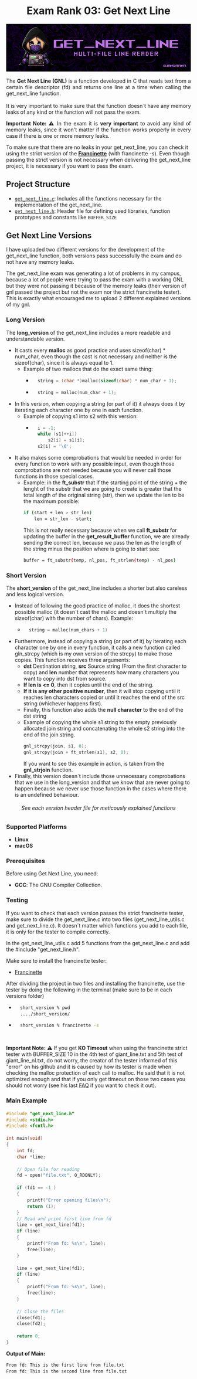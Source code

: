 <h1 align="center">Exam Rank 03: Get Next Line</h1>

<p align="center"><img src="https://github.com/jandrana/get_next_line/blob/main/.github/gnlbanner.png" alt="Get Next Line banner"/></p>

<p align="justify">The <strong>Get Next Line (GNL)</strong> is a function developed in C that reads text from a certain file descriptor (fd) and returns one line at a time when calling the get_next_line function.<br><br>It is very important to
make sure that the function doesn´t have any memory leaks of any kind or the function will not pass the exam.</p>

<p align="justify"><strong>Important Note:</strong> ⚠️ In the exam it is <strong>very important</strong> to avoid any kind of memory leaks, since it won't matter if the function works properly in every case if there is one or more memory leaks.</p>

To make sure that there are no leaks in your get_next_line, you can check it using the strict version of the **[Francinette](#testing)** (with francinette -s). Even though passing the strict version is not necessary when delivering the get_next_line project, it is necessary if you want to pass the exam.

## Project Structure

- [`get_next_line.c`](./get_next_line.c): Includes all the functions necessary for the implementation of the get_next_line.
- [`get_next_line.h`](./get_next_line.h): Header file for defining used libraries, function prototypes and constants like <code>BUFFER_SIZE</code>


## Get Next Line Versions

I have uploaded two different versions for the development of the get_next_line function, both versions pass successfully the exam and do not have any memory leaks.

The get_next_line exam was generating a lot of problems in my campus, because a lot of people were trying to pass the exam with a working GNL but they were not passing it because of the memory leaks (their version of gnl passed the project but not the exam nor the strict francinette tester). This is exactly what encouraged me to upload 2 different explained versions of my gnl.

### Long Version
The **long_version** of the get_next_line includes a more readable and understandable version.
- It casts every **malloc** as good practice and uses sizeof(char) * num_char, even though the cast is not necessary and neither is the sizeof(char), since it is always equal to 1.
	- Example of two mallocs that do the exact same thing:
		- ```c
    		string = (char *)malloc(sizeof(char) * num_char + 1);
		- ```c
    		string = malloc(num_char + 1);
- In this version, when copying a string (or part of it) it always does it by iterating each character one by one in each function.
	- Example of copying s1 into s2 with this version:
		- ```c
			i = -1;
			while (s1[++i])
				s2[i] = s1[i];
			s2[i] = '\0';
- It also makes some comprobations that would be needed in order for every function to work with any possible input, even though those comprobations are not needed because you will never call those functions in those special cases.
	- Example: in the **ft_substr** that if the starting point of the string + the lenght of the substr that we are going to create is greater that the total length of the original string (str), then we update the len to be the maximum possible: 
		```bash
		if (start + len > str_len)
			len = str_len - start;
		```
		This is not really necessary because when we call **ft_substr** for updating the buffer in the **get_result_buffer** function, we are already sending the correct len, because we pass the len as the length of the string minus the position where is going to start see:
		```bash
		buffer = ft_substr(temp, nl_pos, ft_strlen(temp) - nl_pos)
		```

### Short Version
The **short_version** of the get_next_line includes a shorter but also careless and less logical version.
- Instead of following the good practice of malloc, it does the shortest possible malloc (it doesn´t cast the malloc and doesn´t multiply the sizeof(char) with the number of chars). Example: 
	- ```c
		string = malloc(num_chars + 1)
- Furthermore, instead of copying a string (or part of it) by iterating each character one by one in every function, it calls a new function called gln_strcpy (which is my own version of the strcpy) to make those copies. This function receives three arguments:
	- **dst** Destination string, **src** Source string (From the first character to copy) and **len** number that represents how many characters you want to copy into dst from source. 
	- **If len is <= 0**, then it copies until the end of the string. 
	- **If it is any other positive number**, then it will stop copying until it reaches len characters copied or until it reaches the end of the src string (whichever happens first).
	- Finally, this function also adds the **null character** to the end of the dst string
	- Example of copying the whole s1 string to the empty previously allocated join string and concatenating the whole s2 string into the end of the join string.
		```c
		gnl_strcpy(join, s1, 0);
		gnl_strcpy(join + ft_strlen(s1), s2, 0);
		```
		If you want to see this example in action, is taken from the **gnl_strjoin** function.
- Finally, this version doesn´t include those unnecessary comprobations that we use in the long_version and that we know that are never going to happen because we never use those function in the cases where there is an undefined behaviour.

<h6 align="center">See each version header file for meticously explained functions</h6>


### Supported Platforms

- **Linux**
- **macOS**

### Prerequisites

Before using Get Next Line, you need:

- **GCC**: The GNU Compiler Collection.

### Testing

If you want to check that each version passes the strict francinette tester,
make sure to divide the get_next_line.c into two files (get_next_line_utils.c and get_next_line.c). It doesn´t matter which functions you add to each file, it is only for the tester to compile correctly.

In the get_next_line_utils.c add 5 functions from the get_next_line.c and add the #include "get_next_line.h".

Make sure to install the francinette tester:
- [Francinette](https://github.com/xicodomingues/francinette)

After dividing the project in two files and installing the francinette, use the tester by doing the following in the terminal (make sure to be in each versions folder)

- ```bash
	short_version % pwd
	..../short_version/
- ```bash
	short_version % francinette -s
<br>

**Important Note:** ⚠️ If you get **KO Timeout** when using the francinette strict tester
with BUFFER_SIZE 10 in the 4th test of giant_line.txt and 5th test of giant_line_nl.txt, do not worry, the creator of the tester informed of this "error" on his github and it is caused by how its tester is made when checking the malloc protection of each call to malloc. He said that it is not optimized enough and that if you only get timeout on those two cases you should not worry (see his last [FAQ](https://github.com/xicodomingues/francinette?tab=readme-ov-file#faq) if you want to check it out).


### Main Example

```c
#include "get_next_line.h"
#include <stdio.h>
#include <fcntl.h>

int main(void)
{
    int fd;
    char *line;

    // Open file for reading
    fd = open("file.txt", O_RDONLY);

    if (fd1 == -1 )
    {
        printf("Error opening files\n");
        return (1);
    }
    // Read and print first line from fd
    line = get_next_line(fd1);
    if (line)
    {
        printf("From fd: %s\n", line);
        free(line);
    }

    line = get_next_line(fd1);
    if (line)
    {
        printf("From fd: %s\n", line);
        free(line);
    }

    // Close the files
    close(fd1);
    close(fd2);

    return 0;
}
```
**Output of Main:**
```sh
From fd: This is the first line from file.txt
From fd: This is the second line from file.txt
```
